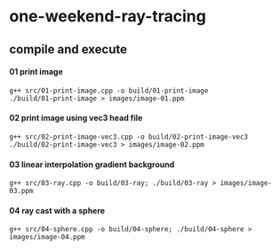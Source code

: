 # one-weekend-ray-tracing
 
## compile and execute

#### 01 print image
```
g++ src/01-print-image.cpp -o build/01-print-image
./build/01-print-image > images/image-01.ppm
```

#### 02 print image using vec3 head file
```
g++ src/02-print-image-vec3.cpp -o build/02-print-image-vec3
./build/02-print-image-vec3 > images/image-02.ppm
```

#### 03 linear interpolation gradient background
```
g++ src/03-ray.cpp -o build/03-ray; ./build/03-ray > images/image-03.ppm
```

#### 04 ray cast with a sphere
```
g++ src/04-sphere.cpp -o build/04-sphere; ./build/04-sphere > images/image-04.ppm
```